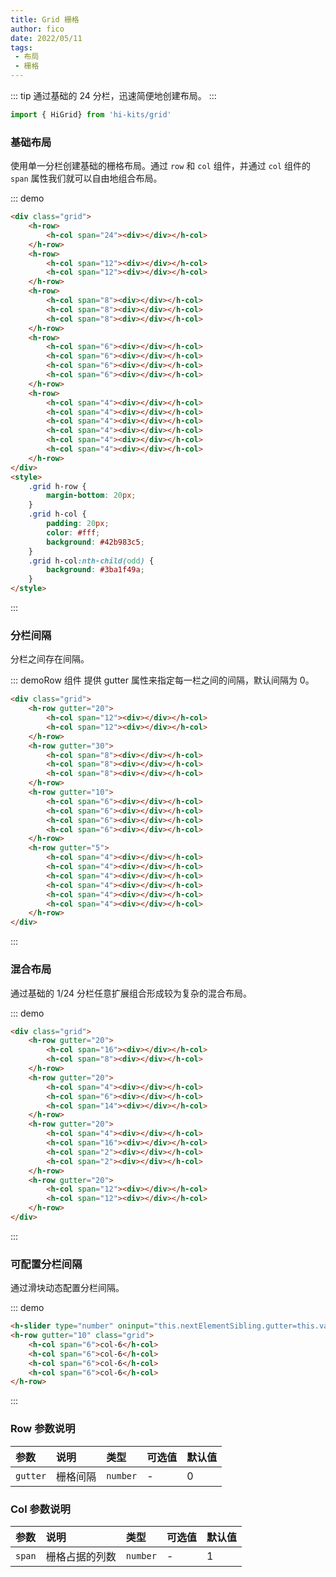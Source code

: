 ```yaml
---
title: Grid 栅格
author: fico
date: 2022/05/11
tags:
 - 布局
 - 栅格
---
```

::: tip
通过基础的 24 分栏，迅速简便地创建布局。
:::
```ts
import { HiGrid} from 'hi-kits/grid'
```
### 基础布局
使用单一分栏创建基础的栅格布局。通过 `row` 和 `col` 组件，并通过 `col` 组件的 `span` 属性我们就可以自由地组合布局。

::: demo
```html
<div class="grid">
    <h-row>
        <h-col span="24"><div></div></h-col>
    </h-row>
    <h-row>
        <h-col span="12"><div></div></h-col>
        <h-col span="12"><div></div></h-col>
    </h-row>
    <h-row>
        <h-col span="8"><div></div></h-col>
        <h-col span="8"><div></div></h-col>
        <h-col span="8"><div></div></h-col>
    </h-row>
    <h-row>
        <h-col span="6"><div></div></h-col>
        <h-col span="6"><div></div></h-col>
        <h-col span="6"><div></div></h-col>
        <h-col span="6"><div></div></h-col>
    </h-row>
    <h-row>
        <h-col span="4"><div></div></h-col>
        <h-col span="4"><div></div></h-col>
        <h-col span="4"><div></div></h-col>
        <h-col span="4"><div></div></h-col>
        <h-col span="4"><div></div></h-col>
        <h-col span="4"><div></div></h-col>
    </h-row>
</div>
<style>
    .grid h-row {
        margin-bottom: 20px;
    }
    .grid h-col {
        padding: 20px;
        color: #fff;
        background: #42b983c5;
    }
    .grid h-col:nth-child(odd) {
        background: #3ba1f49a;
    } 
</style>
```
:::

### 分栏间隔
分栏之间存在间隔。

::: demoRow 组件 提供 gutter 属性来指定每一栏之间的间隔，默认间隔为 0。
```html
<div class="grid">
    <h-row gutter="20">
        <h-col span="12"><div></div></h-col>
        <h-col span="12"><div></div></h-col>
    </h-row>
    <h-row gutter="30">
        <h-col span="8"><div></div></h-col>
        <h-col span="8"><div></div></h-col>
        <h-col span="8"><div></div></h-col>
    </h-row>
    <h-row gutter="10">
        <h-col span="6"><div></div></h-col>
        <h-col span="6"><div></div></h-col>
        <h-col span="6"><div></div></h-col>
        <h-col span="6"><div></div></h-col>
    </h-row>
    <h-row gutter="5">
        <h-col span="4"><div></div></h-col>
        <h-col span="4"><div></div></h-col>
        <h-col span="4"><div></div></h-col>
        <h-col span="4"><div></div></h-col>
        <h-col span="4"><div></div></h-col>
        <h-col span="4"><div></div></h-col>
    </h-row>
</div>

```
:::

### 混合布局
通过基础的 1/24 分栏任意扩展组合形成较为复杂的混合布局。

::: demo
```html
<div class="grid">
    <h-row gutter="20">
        <h-col span="16"><div></div></h-col>
        <h-col span="8"><div></div></h-col>
    </h-row>
    <h-row gutter="20">
        <h-col span="4"><div></div></h-col>
        <h-col span="6"><div></div></h-col>
        <h-col span="14"><div></div></h-col>
    </h-row>
    <h-row gutter="20">
        <h-col span="4"><div></div></h-col>
        <h-col span="16"><div></div></h-col>
        <h-col span="2"><div></div></h-col>
        <h-col span="2"><div></div></h-col>
    </h-row>
    <h-row gutter="20">
        <h-col span="12"><div></div></h-col>
        <h-col span="12"><div></div></h-col>
    </h-row>
</div>

```
:::

### 可配置分栏间隔
通过滑块动态配置分栏间隔。

::: demo
```html
<h-slider type="number" oninput="this.nextElementSibling.gutter=this.value" min="0" max="24" suffix="px" defaultvalue="10" showtips></h-slider>
<h-row gutter="10" class="grid">
    <h-col span="6">col-6</h-col>
    <h-col span="6">col-6</h-col>
    <h-col span="6">col-6</h-col>
    <h-col span="6">col-6</h-col>
</h-row>

```
:::

### Row 参数说明

|__参数__|__说明__|__类型__|__可选值__|__默认值__
|:--|:--|:--|:-----|:---
| `gutter` | 栅格间隔	 | `number` | - | 0

### Col 参数说明

|参数|说明|类型|可选值|默认值
|:--|:--|:--|:-----|:---
| `span` | 栅格占据的列数		 | `number` | - | 1


